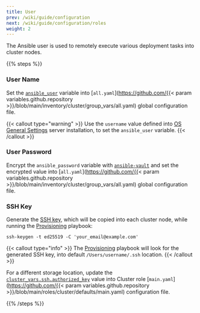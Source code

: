 ```yaml
---
title: User
prev: /wiki/guide/configuration
next: /wiki/guide/configuration/roles
weight: 2
---
```


The Ansible user is used to remotely execute various deployment tasks into cluster nodes.

<!--more-->

{{% steps %}}

### User Name

Set the [`ansible_user`](https://docs.ansible.com/ansible/latest/reference_appendices/special_variables.html) variable into [`all.yaml`](https://github.com/{{< param variables.github.repository >}}/blob/main/inventory/cluster/group_vars/all.yaml) global configuration file.

{{< callout type="warning" >}}
  Use the `username` value defined into [OS General Settings](/k3s-cluster/tutorials/handbook/server/#os-general-settings) server installation, to set the `ansible_user` variable.
{{< /callout >}}

### User Password

Encrypt the `ansible_password` variable with [`ansible-vault`](/k3s-cluster/tutorials/handbook/ansible/#vault) and set the encrypted value into [`all.yaml`](https://github.com/{{< param variables.github.repository >}}/blob/main/inventory/cluster/group_vars/all.yaml) global configuration file.

### SSH Key

Generate the [SSH key](https://docs.github.com/en/authentication/connecting-to-github-with-ssh/generating-a-new-ssh-key-and-adding-it-to-the-ssh-agent), which will be copied into each cluster node, while running the [Provisioning](/k3s-cluster/wiki/guide/playbooks/provisioning) playbook:

```shell
ssh-keygen -t ed25519 -C 'your_email@example.com'
```

{{< callout type="info" >}}
  The [Provisioning](/k3s-cluster/wiki/guide/playbooks/provisioning) playbook will look for the generated SSH key, into default `/Users/username/.ssh` location.
{{< /callout >}}

For a different storage location, update the [`cluster_vars.ssh.authorized_key`](/k3s-cluster/wiki/guide/configuration/roles/cluster/#cluster_varssshauthorized_key) value into Cluster role [`main.yaml`](https://github.com/{{< param variables.github.repository >}}/blob/main/roles/cluster/defaults/main.yaml) configuration file.

{{% /steps %}}
